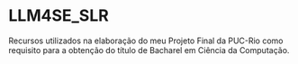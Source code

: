 # LLM4SE_SLR
Recursos utilizados na elaboração do meu Projeto Final da PUC-Rio como requisito para a obtenção do título de Bacharel em Ciência da Computação.
